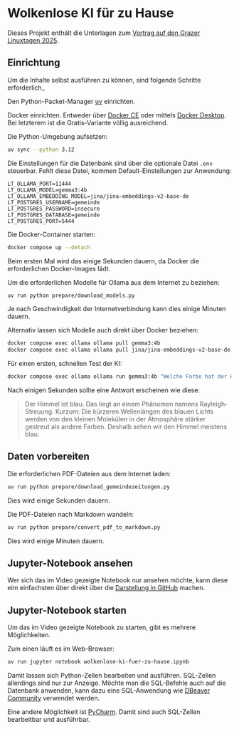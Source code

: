 # Wolkenlose KI für zu Hause

Dieses Projekt enthält die Unterlagen zum [Vortrag auf den Grazer Linuxtagen 2025](https://media.ccc.de/v/glt25-588-wolkenlose-ki-fr-eigene-dokumente-zu-hause).

## Einrichtung

Um die Inhalte selbst ausführen zu können, sind folgende Schritte erforderlich_

Den Python-Packet-Manager [uv](https://docs.astral.sh/uv/) einrichten.

Docker einrichten. Entweder über [Docker CE](https://docs.docker.com/engine/install/) oder mittels [Docker Desktop](https://www.docker.com/products/docker-desktop/). Bei letzterem ist die Gratis-Variante völlig ausreichend.

Die Python-Umgebung aufsetzen:

```bash
uv sync --python 3.12
```

Die Einstellungen für die Datenbank sind über die optionale Datei `.env` steuerbar. Fehlt diese Datei, kommen Default-Einstellungen zur Anwendung:

```dotenv
LT_OLLAMA_PORT=11444
LT_OLLAMA_MODEL=gemma3:4b
LT_OLLAMA_EMBEDDING_MODEL=jina/jina-embeddings-v2-base-de
LT_POSTGRES_USERNAME=gemeinde
LT_POSTGRES_PASSWORD=insecure
LT_POSTGRES_DATABASE=gemeinde
LT_POSTGRES_PORT=5444
```

Die Docker-Container starten:

```bash
docker compose up --detach
```
Beim ersten Mal wird das einige Sekunden dauern, da Docker die erforderlichen Docker-Images lädt.

Um die erforderlichen Modelle für Ollama aus dem Internet zu beziehen:

```bash
uv run python prepare/download_models.py
```

Je nach Geschwindigkeit der Internetverbindung kann dies einige Minuten dauern.

Alternativ lassen sich Modelle auch direkt über Docker beziehen:

```bash
docker compose exec ollama ollama pull gemma3:4b
docker compose exec ollama ollama pull jina/jina-embeddings-v2-base-de
```

Für einen ersten, schnellen Test der KI:

```bash
docker compose exec ollama ollama run gemma3:4b "Welche Farbe hat der Himmel?"
```
Nach einigen Sekunden sollte eine Antwort erscheinen wie diese:

> Der Himmel ist blau. Das liegt an einem Phänomen namens Rayleigh-Streuung. Kurzum: Die kürzeren Wellenlängen des blauen Lichts werden
von den kleinen Molekülen in der Atmosphäre stärker gestreut als andere Farben. Deshalb sehen wir den Himmel meistens blau.

## Daten vorbereiten

Die erforderlichen PDF-Dateien aus dem Internet laden:

```bash
uv run python prepare/download_gemeindezeitungen.py
```

Dies wird einige Sekunden dauern.

Die PDF-Dateien nach Markdown wandeln:

```bash
uv run python prepare/convert_pdf_to_markdown.py
```

Dies wird einige Minuten dauern.

## Jupyter-Notebook ansehen

Wer sich das im Video gezeigte Notebook nur ansehen möchte, kann diese eim einfachsten über direkt über die [Darstellung in GitHub](https://github.com/roskakori/wolkenlose-ki-fuer-zu-hause/blob/main/wolkenlose-ki-fuer-zu-hause.ipynb) machen.

## Jupyter-Notebook starten

Um das im Video gezeigte Notebook zu starten, gibt es mehrere Möglichkeiten.

Zum einen läuft es im Web-Browser:

```bash
uv run jupyter notebook wolkenlose-ki-fuer-zu-hause.ipynb
```

Damit lassen sich Python-Zellen bearbeiten und ausführen. SQL-Zellen allerdings sind nur zur Anzeige. Möchte man die SQL-Befehle auch auf die Datenbank anwenden, kann dazu eine SQL-Anwendung wie [DBeaver Community](https://dbeaver.io/download/) verwendet werden.

Eine andere Möglichkeit ist [PyCharm](https://www.jetbrains.com/pycharm/). Damit sind auch SQL-Zellen bearbeitbar und ausführbar.
